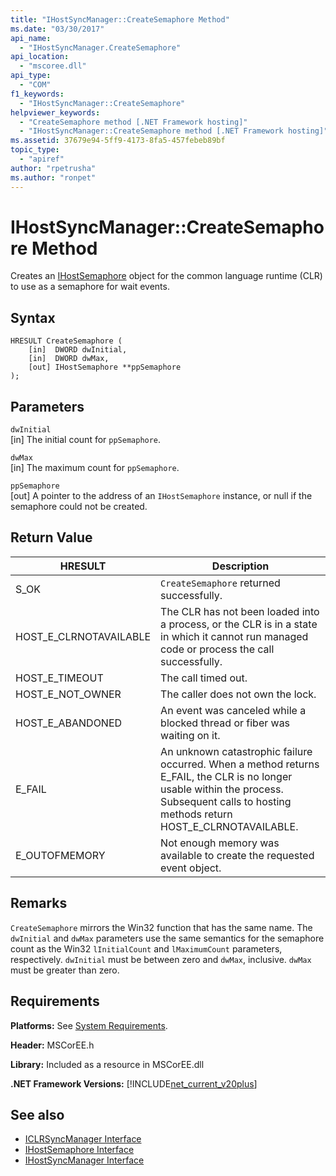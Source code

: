 ```yaml
---
title: "IHostSyncManager::CreateSemaphore Method"
ms.date: "03/30/2017"
api_name: 
  - "IHostSyncManager.CreateSemaphore"
api_location: 
  - "mscoree.dll"
api_type: 
  - "COM"
f1_keywords: 
  - "IHostSyncManager::CreateSemaphore"
helpviewer_keywords: 
  - "CreateSemaphore method [.NET Framework hosting]"
  - "IHostSyncManager::CreateSemaphore method [.NET Framework hosting]"
ms.assetid: 37679e94-5ff9-4173-8fa5-457febeb89bf
topic_type: 
  - "apiref"
author: "rpetrusha"
ms.author: "ronpet"
---
```

# IHostSyncManager::CreateSemaphore Method
Creates an [IHostSemaphore](../../../../docs/framework/unmanaged-api/hosting/ihostsemaphore-interface.md) object for the common language runtime (CLR) to use as a semaphore for wait events.  
  
## Syntax  
  
```  
HRESULT CreateSemaphore (  
    [in]  DWORD dwInitial,  
    [in]  DWORD dwMax,  
    [out] IHostSemaphore **ppSemaphore  
);  
```  
  
## Parameters  
 `dwInitial`  
 [in] The initial count for `ppSemaphore`.  
  
 `dwMax`  
 [in] The maximum count for `ppSemaphore`.  
  
 `ppSemaphore`  
 [out] A pointer to the address of an `IHostSemaphore` instance, or null if the semaphore could not be created.  
  
## Return Value  
  
|HRESULT|Description|  
|-------------|-----------------|  
|S_OK|`CreateSemaphore` returned successfully.|  
|HOST_E_CLRNOTAVAILABLE|The CLR has not been loaded into a process, or the CLR is in a state in which it cannot run managed code or process the call successfully.|  
|HOST_E_TIMEOUT|The call timed out.|  
|HOST_E_NOT_OWNER|The caller does not own the lock.|  
|HOST_E_ABANDONED|An event was canceled while a blocked thread or fiber was waiting on it.|  
|E_FAIL|An unknown catastrophic failure occurred. When a method returns E_FAIL, the CLR is no longer usable within the process. Subsequent calls to hosting methods return HOST_E_CLRNOTAVAILABLE.|  
|E_OUTOFMEMORY|Not enough memory was available to create the requested event object.|  
  
## Remarks  
 `CreateSemaphore` mirrors the Win32 function that has the same name. The `dwInitial` and `dwMax` parameters use the same semantics for the semaphore count as the Win32 `lInitialCount` and `lMaximumCount` parameters, respectively. `dwInitial` must be between zero and `dwMax`, inclusive. `dwMax` must be greater than zero.  
  
## Requirements  
 **Platforms:** See [System Requirements](../../../../docs/framework/get-started/system-requirements.md).  
  
 **Header:** MSCorEE.h  
  
 **Library:** Included as a resource in MSCorEE.dll  
  
 **.NET Framework Versions:** [!INCLUDE[net_current_v20plus](../../../../includes/net-current-v20plus-md.md)]  
  
## See also
- [ICLRSyncManager Interface](../../../../docs/framework/unmanaged-api/hosting/iclrsyncmanager-interface.md)
- [IHostSemaphore Interface](../../../../docs/framework/unmanaged-api/hosting/ihostsemaphore-interface.md)
- [IHostSyncManager Interface](../../../../docs/framework/unmanaged-api/hosting/ihostsyncmanager-interface.md)
